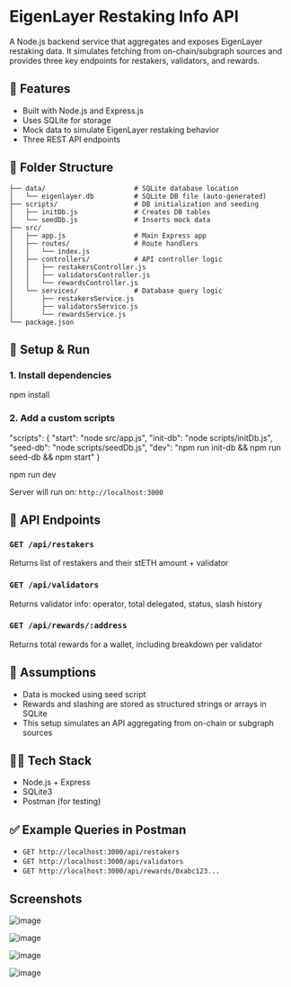 # EigenLayer Restaking Info API

A Node.js backend service that aggregates and exposes EigenLayer restaking data. It simulates fetching from on-chain/subgraph sources and provides three key endpoints for restakers, validators, and rewards.


## 📌 Features

- Built with Node.js and Express.js
- Uses SQLite for storage
- Mock data to simulate EigenLayer restaking behavior
- Three REST API endpoints

## 📁 Folder Structure
```
├── data/                      # SQLite database location
│   └── eigenlayer.db          # SQLite DB file (auto-generated)
├── scripts/                   # DB initialization and seeding
│   ├── initDb.js              # Creates DB tables
│   └── seedDb.js              # Inserts mock data
├── src/
│   ├── app.js                 # Main Express app
│   ├── routes/                # Route handlers
│   │   └── index.js
│   ├── controllers/           # API controller logic
│   │   ├── restakersController.js
│   │   ├── validatorsController.js
│   │   └── rewardsController.js
│   └── services/              # Database query logic
│       ├── restakersService.js
│       ├── validatorsService.js
│       └── rewardsService.js
└── package.json
```

## 🚀 Setup & Run

### 1. Install dependencies
  npm install

### 2. Add a custom scripts
  "scripts": {
  "start": "node src/app.js",
  "init-db": "node scripts/initDb.js",
  "seed-db": "node scripts/seedDb.js",
  "dev": "npm run init-db && npm run seed-db && npm start"
}

npm run dev 

Server will run on: `http://localhost:3000`

## 📡 API Endpoints

### `GET /api/restakers`
Returns list of restakers and their stETH amount + validator

### `GET /api/validators`
Returns validator info: operator, total delegated, status, slash history

### `GET /api/rewards/:address`
Returns total rewards for a wallet, including breakdown per validator

## 📄 Assumptions
- Data is mocked using seed script
- Rewards and slashing are stored as structured strings or arrays in SQLite
- This setup simulates an API aggregating from on-chain or subgraph sources

## 🧑‍💻 Tech Stack
- Node.js + Express
- SQLite3
- Postman (for testing)

## ✅ Example Queries in Postman
- `GET http://localhost:3000/api/restakers`
- `GET http://localhost:3000/api/validators`
- `GET http://localhost:3000/api/rewards/0xabc123...`

## Screenshots

![image](https://github.com/user-attachments/assets/7292546a-50e2-4f22-90a5-20bf1ef63f7b)

![image](https://github.com/user-attachments/assets/ebb0f23a-aa59-4f71-a100-4c8883765b43)

![image](https://github.com/user-attachments/assets/df9e5fdd-2ae2-4ede-abdf-97d23e3d4efb)

![image](https://github.com/user-attachments/assets/4ec56a84-b5fe-4184-8087-2983a6608953)
